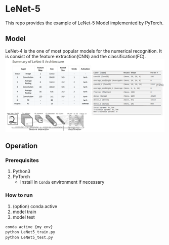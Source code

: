 # LeNet-5 
This repo provides the example of LeNet-5 Model implemented by PyTorch.

## Model
LeNet-4 is the one of most popular models for the numerical recognition.
It is consist of the feature extraction(CNN) and the classification(FC).
![](01_LeNET5_summary.png)

## Operation
### Prerequisites
1. Python3
2. PyTorch
   - Install in `Conda` environment if necessary

### How to run
1. (option) conda active
2. model train
3. model test
```bash
conda active {my_env}
python LeNet5_train.py
python LeNet5_test.py
```